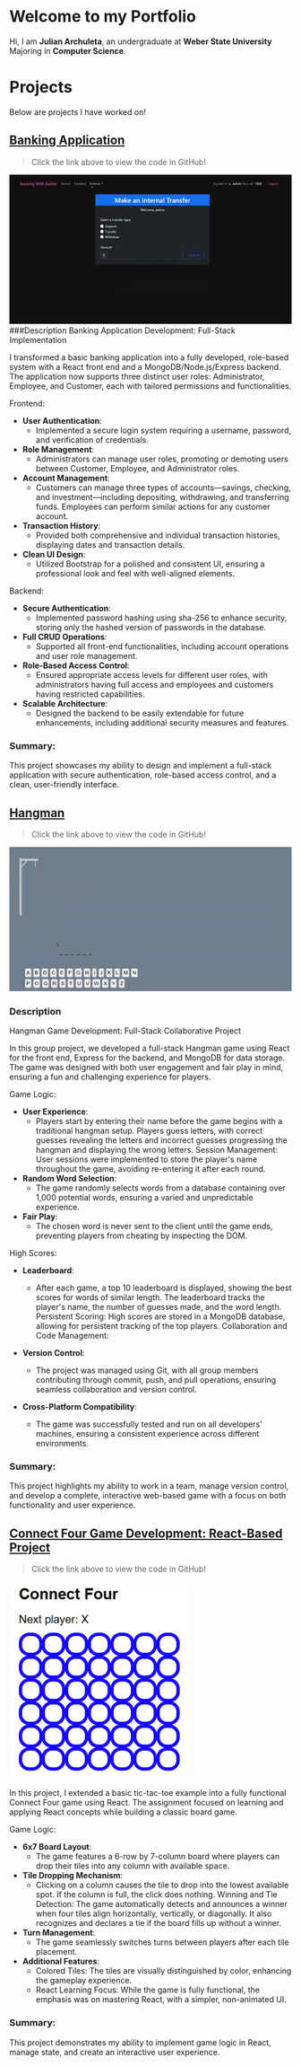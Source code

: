 # Welcome to my Portfolio
Hi, I am **Julian Archuleta**, an undergraduate at **Weber State University** Majoring in **Computer Science**.
# Projects
Below are projects I have worked on!
## [Banking Application](https://github.com/JulianArchuleta/Portfolio/tree/main/Banking-Application)

> Click the link above to view the code in GitHub!

![Banking app gif demo](/gifs/banking-app.gif)
###Description
Banking Application Development: Full-Stack Implementation

I transformed a basic banking application into a fully developed, role-based system with a React front end and a MongoDB/Node.js/Express backend. The application now supports three distinct user roles: Administrator, Employee, and Customer, each with tailored permissions and functionalities.

Frontend:

- **User Authentication**:
  - Implemented a secure login system requiring a username, password, and verification of credentials.
- **Role Management**:
  - Administrators can manage user roles, promoting or demoting users between Customer, Employee, and Administrator roles.
- **Account Management**:
  - Customers can manage three types of accounts—savings, checking, and investment—including depositing, withdrawing, and transferring funds. Employees can perform similar actions for any customer account.
- **Transaction History**:
  - Provided both comprehensive and individual transaction histories, displaying dates and transaction details.
- **Clean UI Design**:
  - Utilized Bootstrap for a polished and consistent UI, ensuring a professional look and feel with well-aligned elements.

Backend:

- **Secure Authentication**:
  - Implemented password hashing using sha-256 to enhance security, storing only the hashed version of passwords in the database.
- **Full CRUD Operations**:
  - Supported all front-end functionalities, including account operations and user role management.
- **Role-Based Access Control**:
  - Ensured appropriate access levels for different user roles, with administrators having full access and employees and customers having restricted capabilities.
- **Scalable Architecture**:
  - Designed the backend to be easily extendable for future enhancements, including additional security measures and features.

### Summary: 
This project showcases my ability to design and implement a full-stack application with secure authentication, role-based access control, and a clean, user-friendly interface.

## [Hangman](https://github.com/JulianArchuleta/Portfolio/tree/main/Hangman)

> Click the link above to view the code in GitHub!

![hangman gif demo game](/gifs/hangman-game.gif)

### Description
Hangman Game Development: Full-Stack Collaborative Project

In this group project, we developed a full-stack Hangman game using React for the front end, Express for the backend, and MongoDB for data storage. The game was designed with both user engagement and fair play in mind, ensuring a fun and challenging experience for players.

Game Logic:

- **User Experience**:
  - Players start by entering their name before the game begins with a traditional hangman setup. Players guess letters, with correct guesses revealing the letters and incorrect guesses progressing the hangman and displaying the wrong letters.
Session Management: User sessions were implemented to store the player's name throughout the game, avoiding re-entering it after each round.
- **Random Word Selection**:
  - The game randomly selects words from a database containing over 1,000 potential words, ensuring a varied and unpredictable experience.
- **Fair Play**:
  - The chosen word is never sent to the client until the game ends, preventing players from cheating by inspecting the DOM.
  
High Scores:

- **Leaderboard**:
  - After each game, a top 10 leaderboard is displayed, showing the best scores for words of similar length. The leaderboard tracks the player's name, the number of guesses made, and the word length.
Persistent Scoring: High scores are stored in a MongoDB database, allowing for persistent tracking of the top players.
Collaboration and Code Management:

- **Version Control**:
  - The project was managed using Git, with all group members contributing through commit, push, and pull operations, ensuring seamless collaboration and version control.
- **Cross-Platform Compatibility**:
  - The game was successfully tested and run on all developers' machines, ensuring a consistent experience across different environments.

### Summary: 
This project highlights my ability to work in a team, manage version control, and develop a complete, interactive web-based game with a focus on both functionality and user experience.

## [Connect Four Game Development: React-Based Project](https://github.com/julianarchuleta/Portfolio/tree/main/connect-four)

> Click the link above to view the code in GitHub!

![connect four gif demo](/gifs/connect-four.gif)

In this project, I extended a basic tic-tac-toe example into a fully functional Connect Four game using React. The assignment focused on learning and applying React concepts while building a classic board game.

Game Logic:

- **6x7 Board Layout**:
    - The game features a 6-row by 7-column board where players can drop their tiles into any column with available space.
- **Tile Dropping Mechanism**:
    - Clicking on a column causes the tile to drop into the lowest available spot. If the column is full, the click does nothing.
Winning and Tie Detection: The game automatically detects and announces a winner when four tiles align horizontally, vertically, or diagonally. It also recognizes and declares a tie if the board fills up without a winner.
- **Turn Management**:
    - The game seamlessly switches turns between players after each tile placement.
- **Additional Features**:
    - Colored Tiles: The tiles are visually distinguished by color, enhancing the gameplay experience.
    - React Learning Focus: While the game is fully functional, the emphasis was on mastering React, with a simpler, non-animated UI.

### Summary:
This project demonstrates my ability to implement game logic in React, manage state, and create an interactive user experience.
